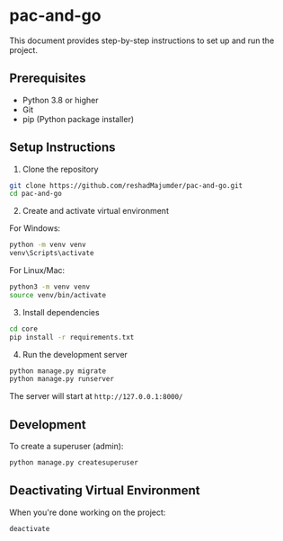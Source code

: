 # pac-and-go

This document provides step-by-step instructions to set up and run the project.

## Prerequisites

- Python 3.8 or higher
- Git
- pip (Python package installer)

## Setup Instructions

1. Clone the repository
```bash
git clone https://github.com/reshadMajumder/pac-and-go.git
cd pac-and-go
```

2. Create and activate virtual environment

For Windows:
```bash
python -m venv venv
venv\Scripts\activate
```

For Linux/Mac:
```bash
python3 -m venv venv
source venv/bin/activate
```

3. Install dependencies
```bash
cd core
pip install -r requirements.txt
```

4. Run the development server
```bash
python manage.py migrate
python manage.py runserver
```

The server will start at `http://127.0.0.1:8000/`

## Development

To create a superuser (admin):
```bash
python manage.py createsuperuser
```


## Deactivating Virtual Environment

When you're done working on the project:
```bash
deactivate
```
